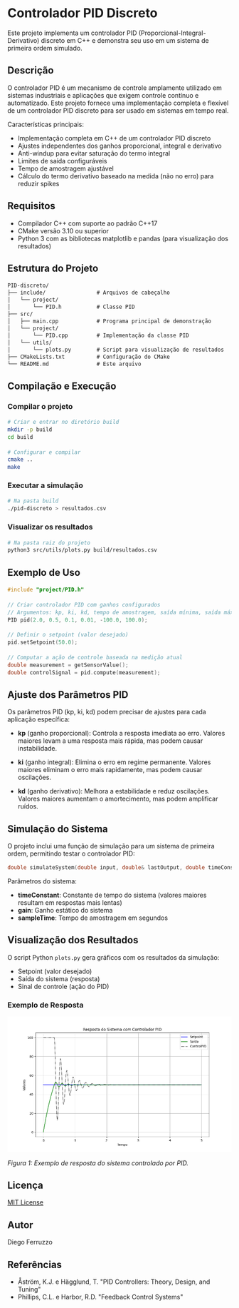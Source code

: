 # Controlador PID Discreto

Este projeto implementa um controlador PID (Proporcional-Integral-Derivativo) discreto em C++ e demonstra seu uso em um sistema de primeira ordem simulado.

## Descrição

O controlador PID é um mecanismo de controle amplamente utilizado em sistemas industriais e aplicações que exigem controle contínuo e automatizado. Este projeto fornece uma implementação completa e flexível de um controlador PID discreto para ser usado em sistemas em tempo real.

Características principais:
- Implementação completa em C++ de um controlador PID discreto
- Ajustes independentes dos ganhos proporcional, integral e derivativo
- Anti-windup para evitar saturação do termo integral
- Limites de saída configuráveis
- Tempo de amostragem ajustável
- Cálculo do termo derivativo baseado na medida (não no erro) para reduzir spikes

## Requisitos

- Compilador C++ com suporte ao padrão C++17
- CMake versão 3.10 ou superior
- Python 3 com as bibliotecas matplotlib e pandas (para visualização dos resultados)

## Estrutura do Projeto

```
PID-discreto/
├── include/                # Arquivos de cabeçalho
│   └── project/
│       └── PID.h           # Classe PID
├── src/
│   ├── main.cpp            # Programa principal de demonstração
│   └── project/
│       └── PID.cpp         # Implementação da classe PID
│   └── utils/
│       └── plots.py        # Script para visualização de resultados
├── CMakeLists.txt          # Configuração do CMake
└── README.md               # Este arquivo
```

## Compilação e Execução

### Compilar o projeto

```bash
# Criar e entrar no diretório build
mkdir -p build
cd build

# Configurar e compilar
cmake ..
make
```

### Executar a simulação

```bash
# Na pasta build
./pid-discreto > resultados.csv
```

### Visualizar os resultados

```bash
# Na pasta raiz do projeto
python3 src/utils/plots.py build/resultados.csv
```

## Exemplo de Uso

```cpp
#include "project/PID.h"

// Criar controlador PID com ganhos configurados
// Argumentos: kp, ki, kd, tempo de amostragem, saída mínima, saída máxima
PID pid(2.0, 0.5, 0.1, 0.01, -100.0, 100.0);

// Definir o setpoint (valor desejado)
pid.setSetpoint(50.0);

// Computar a ação de controle baseada na medição atual
double measurement = getSensorValue();
double controlSignal = pid.compute(measurement);
```

## Ajuste dos Parâmetros PID

Os parâmetros PID (kp, ki, kd) podem precisar de ajustes para cada aplicação específica:

- **kp** (ganho proporcional): Controla a resposta imediata ao erro. Valores maiores levam a uma resposta mais rápida, mas podem causar instabilidade.
  
- **ki** (ganho integral): Elimina o erro em regime permanente. Valores maiores eliminam o erro mais rapidamente, mas podem causar oscilações.
  
- **kd** (ganho derivativo): Melhora a estabilidade e reduz oscilações. Valores maiores aumentam o amortecimento, mas podem amplificar ruídos.

## Simulação do Sistema

O projeto inclui uma função de simulação para um sistema de primeira ordem, permitindo testar o controlador PID:

```cpp
double simulateSystem(double input, double& lastOutput, double timeConstant, double gain, double sampleTime);
```

Parâmetros do sistema:
- **timeConstant**: Constante de tempo do sistema (valores maiores resultam em respostas mais lentas)
- **gain**: Ganho estático do sistema
- **sampleTime**: Tempo de amostragem em segundos

## Visualização dos Resultados

O script Python `plots.py` gera gráficos com os resultados da simulação:
- Setpoint (valor desejado)
- Saída do sistema (resposta)
- Sinal de controle (ação do PID)

### Exemplo de Resposta

![Resposta do PID](src/utils/resposta_pid.png)

*Figura 1: Exemplo de resposta do sistema controlado por PID.*

## Licença

[MIT License](https://opensource.org/licenses/MIT)

## Autor

Diego Ferruzzo

## Referências

- Åström, K.J. e Hägglund, T. "PID Controllers: Theory, Design, and Tuning"
- Phillips, C.L. e Harbor, R.D. "Feedback Control Systems"